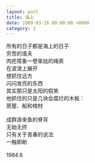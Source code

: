```yaml
---
layout: post
title: 海上
date: 1989-03-26 00:00:00 +0800
category: 1
---
```


所有的日子都是海上的日子<br>
穷苦的渔夫<br>
肉疙瘩象一卷笨拙的绳索<br>
在波浪上展开<br>
想抓住远方<br>
闪闪发亮的东西<br>
其实那只是太阳的假笑<br>
他抓住的只是几块会腐烂的木板：<br>
房屋、船和棺材<br>
<br>
成群游来鱼的脊背<br>
无始无终<br>
只有关于青春的说法<br>
一触即断<br>
<br>
1984.6